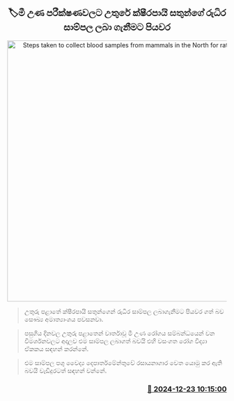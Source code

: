 <p align='center'><b><h2 align='center' title='Steps taken to collect blood samples from mammals in the North for rat fever tests'>🏷මී උණ පරීක්ෂණවලට උතුරේ ක්ෂීරපායි සතුන්ගේ රුධිර සාම්පල ලබා ගැනීමට පියවර</h2></b></p>
<p align='center'><img src='https://helakuru.sgp1.cdn.digitaloceanspaces.com/esana/images/lib/ministry-health-n.jpg' width='600' alt='Steps taken to collect blood samples from mammals in the North for rat fever tests'></p>

> උතුරු පළාතේ ක්ෂීරපායි සතුන්ගෙන් රුධිර සාම්පල ලබාගැනීමට පියවර ගත් බව සෞඛ්‍ය අමාත්‍යාංශය පවසනවා.

> පසුගිය දිනවල උතුරු පළාතෙන් වාර්තාවූ මී උණ රෝගය සම්බන්ධයෙන් වන විමර්ශනවලට අදාලව එම සාම්පල ලබාගත් බවයි එහි වසංගත රෝග විද්‍යා ඒකකය සඳහන් කරන්නේ.

> එම සාම්පල පශු වෛද්‍ය දෙපාර්තමේන්තුවේ රසායනාගාර වෙත යොමු කර ඇති බවයි වැඩිදුරටත් සඳහන් වන්නේ.



<h3 align='right'><a href='https://www.helakuru.lk/esana/p/106065/'>📅 2024-12-23 10:15:00</a></h3>
